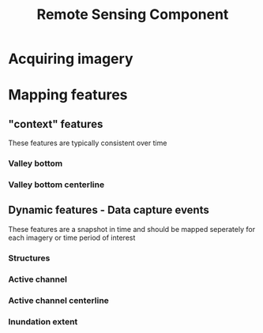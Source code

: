 ﻿---
title: Remote Sensing Component
weight: 1
---


# Acquiring imagery


# Mapping features

## "context" features

These features are typically consistent over time

### Valley bottom

### Valley bottom centerline

## Dynamic features - Data capture events
These features are a snapshot in time and should be mapped seperately for each imagery or time period of interest

### Structures

### Active channel

### Active channel centerline

### Inundation extent

